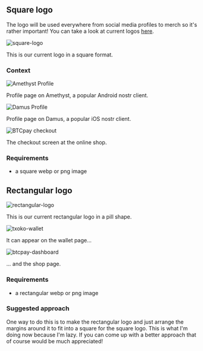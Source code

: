 ## Square logo
The logo will be used everywhere from social media profiles to merch so it's rather important! You can take a look at current logos [here](https://github.com/bitcointxoko/logos). 

![square-logo](https://raw.githubusercontent.com/bitcointxoko/logos/main/b-txoko-logo.png)

This is our current logo in a square format. 

### Context
![Amethyst Profile](./images/amethyst-profile.jpeg)  

Profile page on Amethyst, a popular Android nostr client. 


![Damus Profile](./images/damus-profile.jpeg)  

Profile page on Damus, a popular iOS nostr client. 

![BTCpay checkout](./images/btcpay-checkout.jpeg)

The checkout screen at the online shop. 

### Requirements
- a square webp or png image

## Rectangular logo

![rectangular-logo](https://raw.githubusercontent.com/bitcointxoko/logos/main/b-txoko-logo-pill.png)  

This is our current rectangular logo in a pill shape. 

![txoko-wallet](./images/txoko-wallet.jpeg)

It can appear on the wallet page... 

![btcpay-dashboard](./images/btcpay-dashboard.jpeg)

... and the shop page. 

### Requirements
- a rectangular webp or png image

### Suggested approach
One way to do this is to make the rectangular logo and just arrange the margins around it to fit into a square for the square logo. This is what I'm doing now because I'm lazy. If you can come up with a better approach that of course would be much appreciated!
